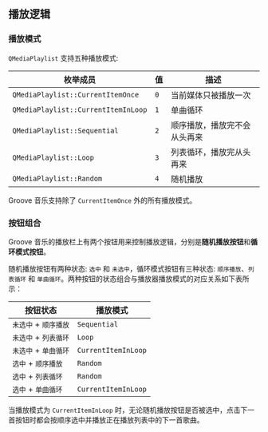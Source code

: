 ## 播放逻辑

### 播放模式
`QMediaPlaylist` 支持五种播放模式:

| 枚举成员                            | 值  | 描述                         |
| ----------------------------------- | --- | ---------------------------- |
| `QMediaPlaylist::CurrentItemOnce`   | `0` | 当前媒体只被播放一次         |
| `QMediaPlaylist::CurrentItemInLoop` | `1` | 单曲循环                     |
| `QMediaPlaylist::Sequential`        | `2` | 顺序播放，播放完不会从头再来 |
| `QMediaPlaylist::Loop`              | `3` | 列表循环，播放完从头再来     |
| `QMediaPlaylist::Random`            | `4` | 随机播放                     |

Groove 音乐支持除了 `CurrentItemOnce` 外的所有播放模式。

### 按钮组合
Groove 音乐的播放栏上有两个按钮用来控制播放逻辑，分别是**随机播放按钮**和**循环模式按钮**。

随机播放按钮有两种状态: `选中` 和 `未选中`，循环模式按钮有三种状态: `顺序播放`、`列表循环` 和 `单曲循环`。两种按钮的状态组合与播放器播放模式的对应关系如下表所示：

| 按钮状态              | 播放模式            |
| --------------------- | ------------------- |
| `未选中` + `顺序播放` | `Sequential`        |
| `未选中` + `列表循环` | `Loop`              |
| `未选中` + `单曲循环` | `CurrentItemInLoop` |
| `选中` + `顺序播放`   | `Random`            |
| `选中` + `列表循环`   | `Random`            |
| `选中` + `单曲循环`   | `CurrentItemInLoop` |

当播放模式为 `CurrentItemInLoop` 时，无论随机播放按钮是否被选中，点击下一首按钮时都会按顺序选中并播放正在播放列表中的下一首歌曲。
